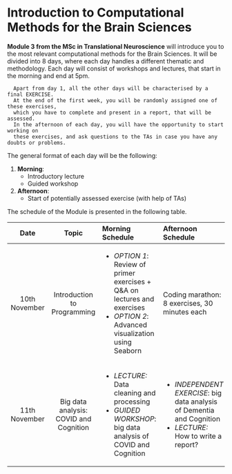 # Introduction to Computational Methods for the Brain Sciences

**Module 3 from the MSc in Translational Neuroscience** will introduce you to the most relevant computational methods for the Brain Sciences. It will be divided into 8 days, where each day handles a different thematic and methodology. Each day will consist of workshops and lectures, that start in the morning and end at 5pm. 
      
      Apart from day 1, all the other days will be characterised by a final EXERCISE. 
      At the end of the first week, you will be randomly assigned one of these exercises, 
      which you have to complete and present in a report, that will be assessed. 
      In the afternoon of each day, you will have the opportunity to start working on 
      these exercises, and ask questions to the TAs in case you have any doubts or problems. 

The general format of each day will be the following: 

1. **Morning**:
    * Introductory lecture 
    * Guided workshop
2. **Afternoon**:
    * Start of potentially assessed exercise (with help of TAs)

The schedule of the Module is presented in the following table.

| Date | Topic | Morning Schedule | Afternoon Schedule| 
| :---: | :---: |:--- |:--- |
| 10th November | Introduction to Programming | <ul><li>*OPTION 1*: Review of primer exercises + Q&A on lectures and exercises </li><li>*OPTION 2*: Advanced visualization using Seaborn</li></ul> | Coding marathon: 8 exercises, 30 minutes each |  
| 11th November | Big data analysis: COVID and Cognition | <ul><li>*LECTURE:* Data cleaning and processing</li><li>*GUIDED WORKSHOP*: big data analysis of COVID and Cognition</li></ul> | <ul><li>*INDEPENDENT EXERCISE*: big data analysis of Dementia and Cognition </li><li> *LECTURE:* How to write a report?</li></ul> | 

